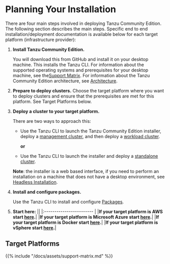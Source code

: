 # Planning Your Installation

There are four main steps involved in deploying Tanzu Community Edition. The following section describes the main steps. Specific end to end installation/deployment documentation is available below for each target platform (infrastructure provider):

1. **Install Tanzu Community Edition.**

   You will download this from GitHub and install it on your desktop machine. This installs the Tanzu CLI. For information about the supported operating systems and prerequisites for your desktop machine, see the[Support Matrix](support-matrix/#local-client-bootstrap-machine-prerequisites). For information about the Tanzu Community Edition architecture, see [Architecture](architecture).

1. **Prepare to deploy clusters.**
   Choose the target platform where you want to deploy clusters and ensure that the prerequisites are met for this platform. See Target Platforms below.

1. **Deploy a cluster to your target platform.**

   There are two ways to approach this:

   * Use the Tanzu CLI to launch the Tanzu Community Edition installer, deploy a [management cluster](glossary/#management-cluster), and then deploy a [workload cluster](glossary/#workload-cluster).

     **or**

   * Use the Tanzu CLI to launch the installer and deploy a [standalone cluster](glossary/#standalone-cluster).

   **Note**: the installer is a web based interface, if you need to perform an installation on a machine that does not have a desktop environment, see [Headless Installation](headless-install).

1. **Install and configure packages.**

   Use the Tanzu CLI to install and configure [Packages](glossary/#package).

1. **Start here:**
   ||
   |:------------------------ |
   |**If your target platform is AWS start [here](aws-intro).**|
   |**If your target platform is Microsoft Azure start [here](azure-intro).**|
   |**If your target platform is Docker start [here](docker-intro).**|
   |**If your target platform is vSphere start [here](vsphere-intro).**|

## Target Platforms

{{% include "/docs/assets/support-matrix.md" %}}
